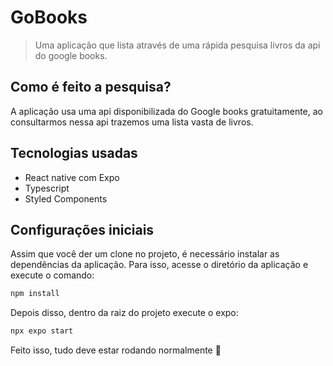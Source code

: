 # GoBooks

> Uma aplicação que lista através de uma rápida pesquisa livros da api do google books.

## Como é feito a pesquisa?

A aplicação usa uma api disponibilizada do Google books gratuitamente, ao consultarmos nessa api trazemos uma lista vasta de livros.

## Tecnologias usadas

- React native com Expo
- Typescript
- Styled Components

## Configurações iniciais

Assim que você der um clone no projeto, é necessário instalar as dependências da aplicação. Para isso, acesse o diretório da aplicação e execute o comando:

```bash
npm install
```

Depois disso, dentro da raiz do projeto execute o expo:

```bash
npx expo start
```

Feito isso, tudo deve estar rodando normalmente 🚀
